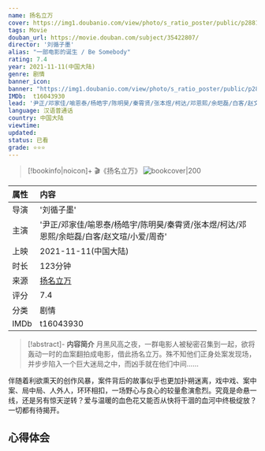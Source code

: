```yaml
---
name: 扬名立万
cover: https://img1.doubanio.com/view/photo/s_ratio_poster/public/p2881817779.jpg
tags: Movie
douban_url: https://movie.douban.com/subject/35422807/
director: '刘循子墨'
alias: "一部电影的诞生 / Be Somebody"
rating: 7.4
year: 2021-11-11(中国大陆)
genre: 剧情
banner_icon: 
banner: "https://img1.doubanio.com/view/photo/s_ratio_poster/public/p2881817779.jpg"
IMDb:  t16043930
lead: '尹正/邓家佳/喻恩泰/杨皓宇/陈明昊/秦霄贤/张本煜/柯达/邓恩熙/余皑磊/白客/赵文瑄/小爱/周奇' 
language: 汉语普通话 
country: 中国大陆 
viewtime:
updated: 
status: 已看
grade: ⭐️⭐️⭐️
---
```

> [!bookinfo|noicon]+ 🎬《扬名立万》
> ![bookcover|200](https://img1.doubanio.com/view/photo/s_ratio_poster/public/p2881817779.jpg)
>
| 属性 | 内容                                       |
|:---- |:------------------------------------------ |
| 导演 | '刘循子墨'                         |
| 主演 | '尹正/邓家佳/喻恩泰/杨皓宇/陈明昊/秦霄贤/张本煜/柯达/邓恩熙/余皑磊/白客/赵文瑄/小爱/周奇'                             |
| 上映 | 2021-11-11(中国大陆)                             |
| 时长 | 123分钟                   |
| 来源 | [扬名立万](https://movie.douban.com/subject/35422807/) |
| 评分 | 7.4                           |
| 分类 | 剧情                            |
| IMDb | t16043930                             | 

> [!abstract]- **内容简介**
>  月黑风高之夜，一群电影人被秘密召集到一起，欲将轰动一时的血案翻拍成电影，借此扬名立万。殊不知他们正身处案发现场，并步步陷入一个巨大迷局之中，而凶手就在他们中间……

















伴随着利欲熏天的创作风暴，案件背后的故事似乎也更加扑朔迷离，戏中戏、案中案、局中局、人外人，环环相扣，一场野心与良心的较量愈演愈烈。究竟是命悬一线，还是另有惊天逆转？爱与温暖的血色花又能否从快将干涸的血河中终极绽放？一切都有待揭开。
>  
## 心得体会
